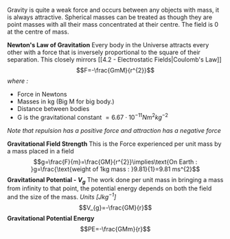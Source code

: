 Gravity is quite a weak force and occurs between any objects with mass, it is always attractive. Spherical masses can be treated as though they are point masses with all their mass concentrated at their centre. The field is 0 at the centre of mass.

**Newton's Law of Gravitation**
Every body in the Universe attracts every other with a force that is inversely proportional to the square of their separation. This closely mirrors [[4.2 - Electrostatic Fields|Coulomb's Law]] 
$$F=-\frac{GmM}{r^{2}}$$
*where :*
- Force in Newtons 
- Masses in kg (Big M for big body.)
- Distance between bodies
- G is the gravitational constant $= 6.67 \cdot 10^{-11} Nm^{2}kg^{-2}$

*Note that repulsion has a positive force and attraction has a negative force*

**Gravitational Field Strength**
This is the Force experienced per unit mass by a mass placed in a field
$$g=\frac{F}{m}=\frac{GM}{r^{2}}\implies\text{On Earth : }g=\frac{\text{weight of 1kg mass : }9.81}{1}=9.81 ms^{2}$$
**Gravitational Potential - $V_{g}$**
The work done per unit mass in bringing a mass from infinity to that point, the potential energy depends on both the field and the size of the mass. *Units $[Jkg^{-1}]$* $$V_{g}=-\frac{GM}{r}$$
**Gravitational Potential Energy**
$$PE=-\frac{GMm}{r}$$
